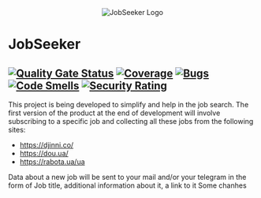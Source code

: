 <div align="center">
  <img src="https://github.com/Dobriyr/JobSeeker/assets/67451349/6942960b-4fd8-48b0-932e-49374e2fa8be" alt="JobSeeker Logo">
</div>

# JobSeeker
[![Quality Gate Status](https://sonarcloud.io/api/project_badges/measure?project=Dobriyr_JobSeeker&metric=alert_status)](https://sonarcloud.io/project/overview?id=Dobriyr_JobSeeker) [![Coverage](https://sonarcloud.io/api/project_badges/measure?project=Dobriyr_JobSeeker&metric=coverage)](https://sonarcloud.io/dashboard?id=Dobriyr_JobSeeker) [![Bugs](https://sonarcloud.io/api/project_badges/measure?project=Dobriyr_JobSeeker&metric=bugs)](https://sonarcloud.io/dashboard?id=Dobriyr_JobSeeker) [![Code Smells](https://sonarcloud.io/api/project_badges/measure?project=Dobriyr_JobSeeker&metric=code_smells)](https://sonarcloud.io/dashboard?id=Dobriyr_JobSeeker) [![Security Rating](https://sonarcloud.io/api/project_badges/measure?project=Dobriyr_JobSeeker&metric=security_rating)](https://sonarcloud.io/dashboard?id=Dobriyr_JobSeeker)
---

This project is being developed to simplify and help in the job search. The first version of the product at the end of development will involve subscribing to a specific job and collecting all these jobs from the following sites:
* https://djinni.co/
* https://dou.ua/
* https://rabota.ua/ua

Data about a new job will be sent to your mail and/or your telegram in the form of Job title, additional information about it, a link to it
Some chanhes
